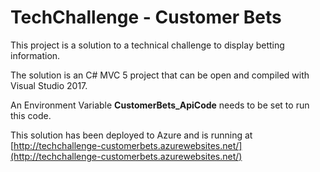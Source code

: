 # TechChallenge - Customer Bets

This project is a solution to a technical challenge to display betting information.

The solution is an C# MVC 5 project that can be open and compiled with Visual Studio 2017.

An Environment Variable __CustomerBets_ApiCode__ needs to be set to run this code.

This solution has been deployed to Azure and is running at 
[http://techchallenge-customerbets.azurewebsites.net/](http://techchallenge-customerbets.azurewebsites.net/)
